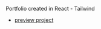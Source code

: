 Portfolio created in React - Tailwind

- [preview project](https://romantiezer-portfolio.netlify.app)
